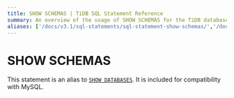 ```yaml
---
title: SHOW SCHEMAS | TiDB SQL Statement Reference
summary: An overview of the usage of SHOW SCHEMAS for the TiDB database.
aliases: ['/docs/v3.1/sql-statements/sql-statement-show-schemas/','/docs/v3.1/reference/sql/statements/show-schemas/']
---
```


# SHOW SCHEMAS

This statement is an alias to [`SHOW DATABASES`](/sql-statements/sql-statement-show-databases.md). It is included for compatibility with MySQL.
